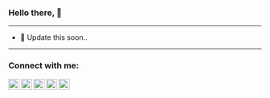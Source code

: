 ### Hello there, 👋

---
 - 🤔 Update this soon..


<!--
<table>
  <tr>
    <td>
      - 🤔 Update this soon..
    </td>
    <td height="200" width="400">
      <a href="https://github.com/anuraghazra/github-readme-stats">
      <img src="https://github-readme-streak-stats.herokuapp.com/?user=DEEPmagicman&show_icons=true&locale=en&layout=compact&theme=radical&line_height=0" />
      </a>
    </td>
  </tr>
</table>

---

<p align="center">
  <a href="https://github.com/anuraghazra/github-readme-stats">
 <img src="https://activity-graph.herokuapp.com/graph?username=DEEPmagicman&theme=redical">
    </a>
</p>

![Deep's github stats](https://github-readme-stats.vercel.app/api?username=DEEPmagicman&count_private=true&theme=tokyonight&hide_border=true&show_icons=true)
![Top Langs](https://github-readme-stats.vercel.app/api/top-langs/?username=DEEPmagicman&layout=compact&theme=tokyonight&hide_border=true&show_icons=true)


-->
---

### Connect with me:
<a href="https://twitter.com/Magicman_Deep">
<img align="left" alt="Twitter" width="22px" src="https://cdn.jsdelivr.net/npm/simple-icons@v3/icons/twitter.svg" />
</a>
<a href="https://www.linkedin.com/in/deep-gandhi-b37572170/">
<img align="left" alt="LinkdeIN" width="22px" src="https://cdn.jsdelivr.net/npm/simple-icons@v3/icons/linkedin.svg" />
</a>
<a href="https://www.instagram.com/magicman_deep/">
<img align="left" alt="Instagram" width="22px" src="https://cdn.jsdelivr.net/npm/simple-icons@v3/icons/instagram.svg" />
</a>
<a href="https://stackoverflow.com/users/8351061/deep-gandhi">
<img align="left" alt="Stackoverflow" width="22px" src="https://cdn.jsdelivr.net/npm/simple-icons@3.13.0/icons/stackoverflow.svg" />
</a>
<a href="https://www.quora.com/profile/Deep-Gandhi-38">
<img align="left" alt="Quora" width="22px" src="https://cdn.jsdelivr.net/npm/simple-icons@3.13.0/icons/quora.svg" />
</a>

<!--
<p align="center"><b>Visitors Count</b></p>
<p align="center"><img align="center" src="https://profile-counter.glitch.me/{DEEPmagicman}/count.svg" /></p>
-->

<!--
**DEEPmagicman/DEEPmagicman** is a ✨ _special_ ✨ repository because its `README.md` (this file) appears on your GitHub profile.

Here are some ideas to get you started:

- 🔭 I’m currently working on ...
- 🌱 I’m currently learning ...
- 👯 I’m looking to collaborate on ...
- 🤔 I’m looking for help with ...
- 💬 Ask me about ...
- 📫 How to reach me: ...
- 😄 Pronouns: ...
- ⚡ Fun fact: ...
-->
